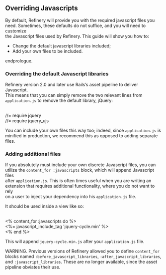 Overriding Javascripts
----------------------

By default, Refinery will provide you with the required javascript files
you\
need. Sometimes, these defaults do not suffice, and you will need to
customize\
the Javascript files used by Refinery. This guide will show you how to:

-   Change the default javascript libraries included;
-   Add your own files to be included.

endprologue.

### Overriding the default Javascript libraries

Refinery version 2.0 and later use Rails’s asset pipeline to deliver
Javascript.\
This means that you can simply remove the two relevant lines from\
`application.js` to remove the default library, jQuery:

<erb>\
//= require jquery\
//= require jquery\_ujs\
</erb>

You can include your own files this way too; indeed, since
`application.js` is\
minified in production, we recommend this as opposed to adding separate
files.

### Adding additional files

If you absolutely must include your own discrete Javascript files, you
can\
utilize the `content_for :javascripts` block, which will append
Javascript files\
after `application.js`. This is often times useful when you are writing
an\
extension that requires additional functionality, where you do not want
to rely\
on a user to inject your dependency into his `application.js` file.

It should be used inside a view like so:

<erb>\
<% content_for :javascripts do %>\
 <%= javascript_include_tag 'jquery-cycle.min' %>\
<% end %>\
</erb>

This will append `jquery-cycle.min.js` after your `application.js` file.

WARNING. Previous versions of Refinery allowed you to define
`content_for` blocks named `:before_javascript_libraries`,
`:after_javascript_libraries`, and `:javascript_libraries`. These are no
longer available, since the asset pipeline obviates their use.
